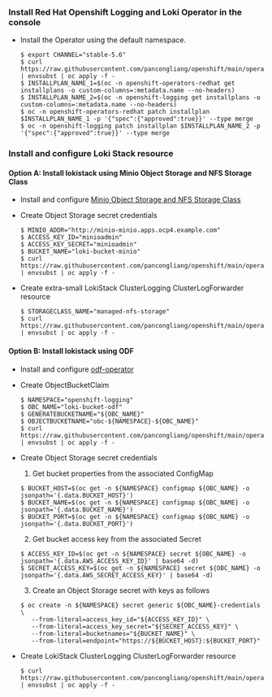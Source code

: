 ### Install Red Hat Openshift Logging and Loki Operator in the console

* Install the Operator using the default namespace.
  ~~~
  $ export CHANNEL="stable-5.6"
  $ curl https://raw.githubusercontent.com/pancongliang/openshift/main/operator/logging/deploy/lokistack/01_deploy_operator.yaml | envsubst | oc apply -f -
  $ INSTALLPLAN_NAME_1=$(oc -n openshift-operators-redhat get installplans -o custom-columns=:metadata.name --no-headers)
  $ INSTALLPLAN_NAME_2=$(oc -n openshift-logging get installplans -o custom-columns=:metadata.name --no-headers)
  $ oc -n openshift-operators-redhat patch installplan $INSTALLPLAN_NAME_1 -p '{"spec":{"approved":true}}' --type merge
  $ oc -n openshift-logging patch installplan $INSTALLPLAN_NAME_2 -p '{"spec":{"approved":true}}' --type merge
  ~~~
  
### Install and configure Loki Stack resource

#### Option A: Install lokistack using Minio Object Storage and NFS Storage Class

* Install and configure [Minio Object Storage and NFS Storage Class](https://github.com/pancongliang/openshift/blob/main/storage/minio/readme.md#options-c-deploying-minio-with-nfs-storageclass-as-the-backend-storage)

* Create Object Storage secret credentials
  ~~~
  $ MINIO_ADDR="http://minio-minio.apps.ocp4.example.com"
  $ ACCESS_KEY_ID="minioadmin"
  $ ACCESS_KEY_SECRET="minioadmin"
  $ BUCKET_NAME="loki-bucket-minio"
  $ curl https://raw.githubusercontent.com/pancongliang/openshift/main/operator/logging/deploy/lokistack/02_minio_credentials.yaml | envsubst | oc apply -f -
  ~~~
  
* Create extra-small LokiStack ClusterLogging ClusterLogForwarder resource
  ~~~
  $ STORAGECLASS_NAME="managed-nfs-storage"
  $ curl https://raw.githubusercontent.com/pancongliang/openshift/main/operator/logging/deploy/lokistack/03_deploy_loki_stack_minio.yaml | envsubst | oc apply -f -
  ~~~




#### Option B: Install lokistack using ODF
* Install and configure [odf-operator](https://github.com/pancongliang/openshift/blob/main/storage/odf/deploy_high_availability_odf.md)

* Create ObjectBucketClaim
  ~~~
  $ NAMESPACE="openshift-logging"
  $ OBC_NAME="loki-bucket-odf"
  $ GENERATEBUCKETNAME="${OBC_NAME}"
  $ OBJECTBUCKETNAME="obc-${NAMESPACE}-${OBC_NAME}"
  $ curl https://raw.githubusercontent.com/pancongliang/openshift/main/operator/logging/deploy/lokistack/2_create_obc.yaml | envsubst | oc apply -f -
  ~~~
  
* Create Object Storage secret credentials
  1. Get bucket properties from the associated ConfigMap
  ~~~
  $ BUCKET_HOST=$(oc get -n ${NAMESPACE} configmap ${OBC_NAME} -o jsonpath='{.data.BUCKET_HOST}')
  $ BUCKET_NAME=$(oc get -n ${NAMESPACE} configmap ${OBC_NAME} -o jsonpath='{.data.BUCKET_NAME}')
  $ BUCKET_PORT=$(oc get -n ${NAMESPACE} configmap ${OBC_NAME} -o jsonpath='{.data.BUCKET_PORT}')
  ~~~
  2. Get bucket access key from the associated Secret
  ~~~
  $ ACCESS_KEY_ID=$(oc get -n ${NAMESPACE} secret ${OBC_NAME} -o jsonpath='{.data.AWS_ACCESS_KEY_ID}' | base64 -d)
  $ SECRET_ACCESS_KEY=$(oc get -n ${NAMESPACE} secret ${OBC_NAME} -o jsonpath='{.data.AWS_SECRET_ACCESS_KEY}' | base64 -d)
  ~~~
  3. Create an Object Storage secret with keys as follows
  ~~~
  $ oc create -n ${NAMESPACE} secret generic ${OBC_NAME}-credentials \
     --from-literal=access_key_id="${ACCESS_KEY_ID}" \
     --from-literal=access_key_secret="${SECRET_ACCESS_KEY}" \
     --from-literal=bucketnames="${BUCKET_NAME}" \
     --from-literal=endpoint="https://${BUCKET_HOST}:${BUCKET_PORT}"
  ~~~
  
* Create LokiStack ClusterLogging ClusterLogForwarder resource
  ~~~
  $ curl https://raw.githubusercontent.com/pancongliang/openshift/main/operator/logging/deploy/lokistack/3_deploy_loki_stack_odf.yaml | envsubst | oc apply -f -
  ~~~
